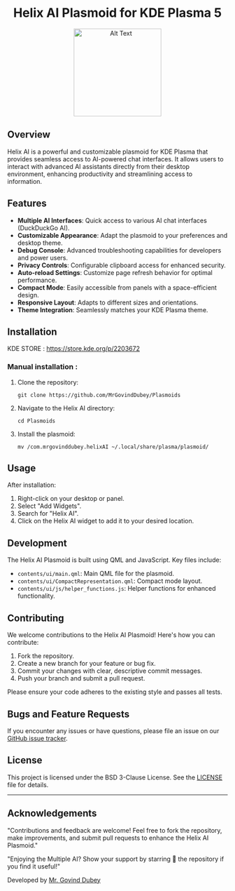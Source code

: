 


<h1 align="center">Helix AI Plasmoid for KDE Plasma 5</h1>
<p align="center">
  <img src="https://github.com/user-attachments/assets/df284f15-69bd-4432-a39b-339cb50c3da5" alt="Alt Text" width="200"\>
</p>


## Overview

Helix AI is a powerful and customizable plasmoid for KDE Plasma that provides seamless access to AI-powered chat interfaces. It allows users to interact with advanced AI assistants directly from their desktop environment, enhancing productivity and streamlining access to information.



## Features

- **Multiple AI Interfaces**: Quick access to various AI chat interfaces (DuckDuckGo AI).
- **Customizable Appearance**: Adapt the plasmoid to your preferences and desktop theme.
- **Debug Console**: Advanced troubleshooting capabilities for developers and power users.
- **Privacy Controls**: Configurable clipboard access for enhanced security.
- **Auto-reload Settings**: Customize page refresh behavior for optimal performance.
- **Compact Mode**: Easily accessible from panels with a space-efficient design.
- **Responsive Layout**: Adapts to different sizes and orientations.
- **Theme Integration**: Seamlessly matches your KDE Plasma theme.



## Installation

KDE STORE :  https://store.kde.org/p/2203672



### Manual installation :

1. Clone the repository:
   ```
   git clone https://github.com/MrGovindDubey/Plasmoids
   ```

2. Navigate to the Helix AI directory:
   ```
   cd Plasmoids
   ```

3. Install the plasmoid:
   ```
   mv /com.mrgovinddubey.helixAI ~/.local/share/plasma/plasmoid/
   ```

## Usage

After installation:

1. Right-click on your desktop or panel.
2. Select "Add Widgets".
3. Search for "Helix AI".
4. Click on the Helix AI widget to add it to your desired location.

## Development

The Helix AI Plasmoid is built using QML and JavaScript. Key files include:

- `contents/ui/main.qml`: Main QML file for the plasmoid.
- `contents/ui/CompactRepresentation.qml`: Compact mode layout.
- `contents/ui/js/helper_functions.js`: Helper functions for enhanced functionality.

## Contributing

We welcome contributions to the Helix AI Plasmoid! Here's how you can contribute:

1. Fork the repository.
2. Create a new branch for your feature or bug fix.
3. Commit your changes with clear, descriptive commit messages.
4. Push your branch and submit a pull request.

Please ensure your code adheres to the existing style and passes all tests.

## Bugs and Feature Requests

If you encounter any issues or have questions, please file an issue on our [GitHub issue tracker](https://github.com/YourUsername/Plasmoids/issues).

## License

This project is licensed under the BSD 3-Clause License. See the [LICENSE](LICENSE) file for details.

---
## Acknowledgements

"Contributions and feedback are welcome! Feel free to fork the repository, make improvements, and submit pull requests to enhance the Helix AI Plasmoid."

"Enjoying the Multiple AI? Show your support by starring 🌟 the repository if you find it useful!"

Developed by [Mr. Govind Dubey](https://github.com/MrGovindDubey)
